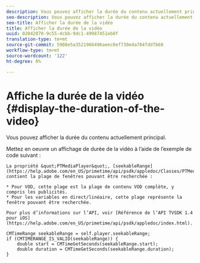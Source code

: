 ```yaml
---
description: Vous pouvez afficher la durée du contenu actuellement principal.
seo-description: Vous pouvez afficher la durée du contenu actuellement principal.
seo-title: Afficher la durée de la vidéo
title: Afficher la durée de la vidéo
uuid: 02042070-9c55-4cbb-9dc1-49987451eb8f
translation-type: tm+mt
source-git-commit: 5908e5a3521966496aeec0ef730e4a704fddfb68
workflow-type: tm+mt
source-wordcount: '122'
ht-degree: 0%

---
```



# Affiche la durée de la vidéo {#display-the-duration-of-the-video}

Vous pouvez afficher la durée du contenu actuellement principal.

Mettez en oeuvre un affichage de durée de la vidéo à l’aide de l’exemple de code suivant :

    La propriété &quot;PTMediaPlayer&quot;, [seekableRange](https://help.adobe.com/en_US/primetime/api/psdk/appledoc/Classes/PTMediaPlayer.html#//api/name/seekableRange), contient la plage de fenêtres pouvant être recherchée :
    
    * Pour VOD, cette plage est la plage de contenu VOD complète, y compris les publicités.
    * Pour les variables en direct/linéaire, cette plage représente la fenêtre pouvant être recherchée.
    
    Pour plus d’informations sur l’API, voir [Référence de l’API TVSDK 1.4 pour iOS](https://help.adobe.com/en_US/primetime/api/psdk/appledoc/index.html).

<!--<a id="example_A153BE3AC03F43C6BF3A156316A08CD3"></a>-->

```
CMTimeRange seekableRange = self.player.seekableRange;  
if (CMTIMERANGE_IS_VALID(seekableRange)) { 
    double start = CMTimeGetSeconds(seekableRange.start);  
    double duration = CMTimeGetSeconds(seekableRange.duration); 
}
```
